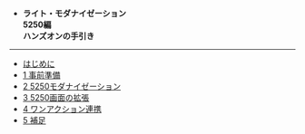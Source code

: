 <!-- docs/_sidebar.md -->

* <b>ライト・モダナイゼーション<br>5250編<br>ハンズオンの手引き</b>

---

* [はじめに](/)
* [1 事前準備](/1_事前準備.md)
* [2 5250モダナイゼーション](/2_5250モダナイゼーション.md)
* [3 5250画面の拡張](/3_5250画面の拡張.md)
* [4 ワンアクション連携](/4_ワンアクション連携.md)
* [5 補足](/5_補足.md)
